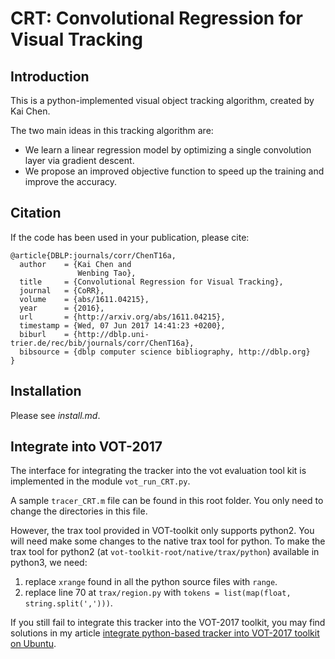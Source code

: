 # CRT: Convolutional Regression for Visual Tracking

## Introduction

This is a python-implemented visual object tracking algorithm, created by Kai Chen.

The two main ideas in this tracking algorithm are:
* We learn a linear regression model by optimizing a single convolution layer via gradient descent.
* We propose an improved objective function to speed up the training and improve the accuracy.

## Citation

If the code has been used in your publication, please cite:
```
@article{DBLP:journals/corr/ChenT16a,
  author    = {Kai Chen and
               Wenbing Tao},
  title     = {Convolutional Regression for Visual Tracking},
  journal   = {CoRR},
  volume    = {abs/1611.04215},
  year      = {2016},
  url       = {http://arxiv.org/abs/1611.04215},
  timestamp = {Wed, 07 Jun 2017 14:41:23 +0200},
  biburl    = {http://dblp.uni-trier.de/rec/bib/journals/corr/ChenT16a},
  bibsource = {dblp computer science bibliography, http://dblp.org}
}
```

## Installation

Please see _install.md_.


## Integrate into VOT-2017

The interface for integrating the tracker into the vot evaluation tool kit is implemented in the module `vot_run_CRT.py`.

A sample `tracer_CRT.m` file can be found in this root folder. You only need to change the directories in this file.

However, the trax tool provided in VOT-toolkit only supports python2.
You will need make some changes to the native trax tool for python.
To make the trax tool for python2 (at `vot-toolkit-root/native/trax/python`) available in python3, we need:

1. replace `xrange` found in all the python source files with `range`.
2. replace line 70 at `trax/region.py` with `tokens = list(map(float, string.split(',')))`.

If you still fail to integrate this tracker into the VOT-2017 toolkit, you may find solutions in my article
[integrate python-based tracker into VOT-2017 toolkit on Ubuntu](http://chkap.com/blog/read?id=18). 
